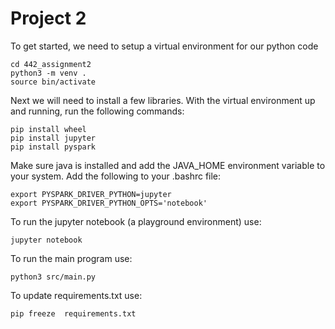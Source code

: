 # Project 2

To get started, we need to setup a virtual environment for our python code

```
cd 442_assignment2
python3 -m venv .
source bin/activate
```

Next we will need to install a few libraries. With the virtual environment up and running, run the following commands:

```
pip install wheel
pip install jupyter
pip install pyspark
```

Make sure java is installed and add the JAVA_HOME environment variable to your system.
Add the following to your .bashrc file:

```
export PYSPARK_DRIVER_PYTHON=jupyter
export PYSPARK_DRIVER_PYTHON_OPTS='notebook'
```

To run the jupyter notebook (a playground environment) use:

```
jupyter notebook
```

To run the main program use:

```
python3 src/main.py
```

To update requirements.txt use:

```
pip freeze  requirements.txt
```
